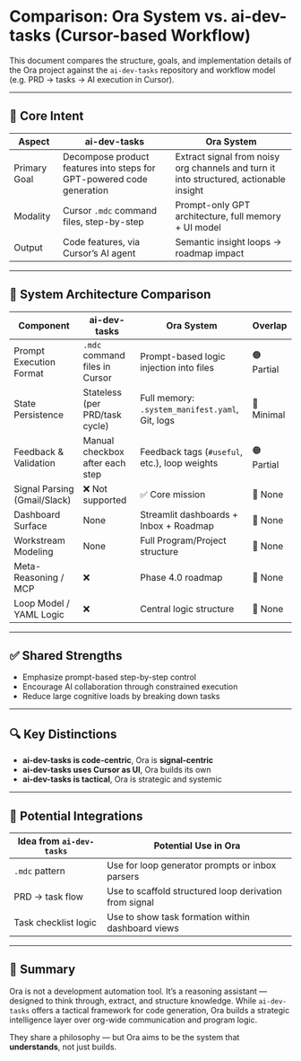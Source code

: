 
# Comparison: Ora System vs. ai-dev-tasks (Cursor-based Workflow)

This document compares the structure, goals, and implementation details of the Ora project against the `ai-dev-tasks` repository and workflow model (e.g. PRD → tasks → AI execution in Cursor).

---

## 🎯 Core Intent

| Aspect              | ai-dev-tasks                           | Ora System                                          |
|---------------------|-----------------------------------------|-----------------------------------------------------|
| Primary Goal        | Decompose product features into steps for GPT-powered code generation | Extract signal from noisy org channels and turn it into structured, actionable insight |
| Modality            | Cursor `.mdc` command files, step-by-step | Prompt-only GPT architecture, full memory + UI model |
| Output              | Code features, via Cursor’s AI agent    | Semantic insight loops → roadmap impact             |

---

## 🧱 System Architecture Comparison

| Component                 | ai-dev-tasks                     | Ora System                              | Overlap |
|---------------------------|----------------------------------|------------------------------------------|---------|
| Prompt Execution Format   | `.mdc` command files in Cursor   | Prompt-based logic injection into files  | 🟠 Partial |
| State Persistence         | Stateless (per PRD/task cycle)   | Full memory: `.system_manifest.yaml`, Git, logs | 🔴 Minimal |
| Feedback & Validation     | Manual checkbox after each step  | Feedback tags (`#useful`, etc.), loop weights | 🟠 Partial |
| Signal Parsing (Gmail/Slack) | ❌ Not supported              | ✅ Core mission                           | 🔴 None |
| Dashboard Surface         | None                             | Streamlit dashboards + Inbox + Roadmap   | 🔴 None |
| Workstream Modeling       | None                             | Full Program/Project structure           | 🔴 None |
| Meta-Reasoning / MCP      | ❌                               | Phase 4.0 roadmap                        | 🔴 None |
| Loop Model / YAML Logic   | ❌                               | Central logic structure                  | 🔴 None |

---

## ✅ Shared Strengths

- Emphasize prompt-based step-by-step control
- Encourage AI collaboration through constrained execution
- Reduce large cognitive loads by breaking down tasks

---

## 🔍 Key Distinctions

- **ai-dev-tasks is code-centric**, Ora is **signal-centric**
- **ai-dev-tasks uses Cursor as UI**, Ora builds its own
- **ai-dev-tasks is tactical**, Ora is strategic and systemic

---

## 🧠 Potential Integrations

| Idea from `ai-dev-tasks`    | Potential Use in Ora                     |
|-----------------------------|-------------------------------------------|
| `.mdc` pattern              | Use for loop generator prompts or inbox parsers |
| PRD → task flow             | Use to scaffold structured loop derivation from signal |
| Task checklist logic        | Use to show task formation within dashboard views |

---

## 🏁 Summary

Ora is not a development automation tool. It’s a reasoning assistant — designed to think through, extract, and structure knowledge. While `ai-dev-tasks` offers a tactical framework for code generation, Ora builds a strategic intelligence layer over org-wide communication and program logic.

They share a philosophy — but Ora aims to be the system that **understands**, not just builds.
